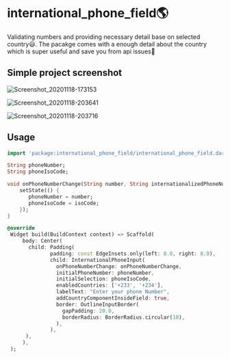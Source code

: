 # international_phone_field🌎
Validating numbers and providing necessary detail base on selected country😃. The pacakge comes with a enough detail about the country which is super useful and save you from api issues🐻

## Simple project screenshot
![Screenshot_20201118-173153](https://user-images.githubusercontent.com/36260221/99586029-0e579a00-29df-11eb-88fa-4a0066ad0cde.png=240)

![Screenshot_20201118-203641](https://user-images.githubusercontent.com/36260221/99586194-48c13700-29df-11eb-919d-6dd9b7faa016.png)

![Screenshot_20201118-203716](https://user-images.githubusercontent.com/36260221/99587738-6abbb900-29e1-11eb-8ad5-50b9235f585b.png)

## Usage
```dart
import 'package:international_phone_field/international_phone_field.dart';

String phoneNumber;
String phoneIsoCode;

void onPhoneNumberChange(String number, String internationalizedPhoneNumber, String isoCode) {
    setState(() {
       phoneNumber = number;
       phoneIsoCode = isoCode;
    });
}

@override
 Widget build(BuildContext context) => Scaffold(
     body: Center(
       child: Padding(
              padding: const EdgeInsets.only(left: 8.0, right: 8.0),
              child: InternationalPhoneInput(
                onPhoneNumberChange: onPhoneNumberChange,
                initialPhoneNumber: phoneNumber,
                initialSelection: phoneIsoCode,
                enabledCountries: ['+233', '+234'],
                labelText: "Enter your phone Number",
                addCountryComponentInsideField: true,
                border: OutlineInputBorder(
                  gapPadding: 20.0,
                  borderRadius: BorderRadius.circular(10),
                ),
              ),
      ),
     ),
 );

```